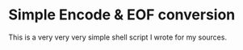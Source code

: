 # Simple Encode & EOF conversion

This is a very very very simple shell script I wrote for my sources.

